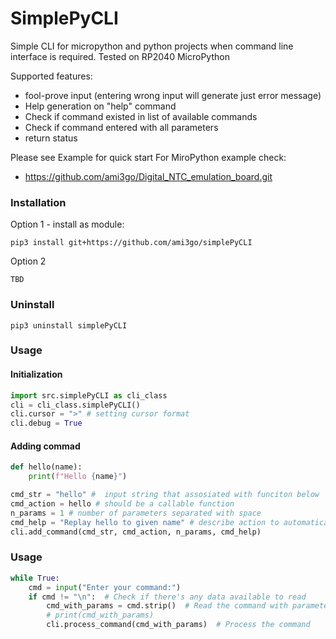 # SimplePyCLI
 Simple CLI for micropython and python projects when command line interface is required. 
Tested on RP2040 MicroPython 


Supported features:
- fool-prove input (entering wrong input will generate just error message)  
- Help generation on "help" command 
- Check if command existed in list of available commands
- Check if command entered with all parameters
- return status 

Please see Example for quick start 
For MiroPython example check:
- https://github.com/ami3go/Digital_NTC_emulation_board.git

### Installation

Option 1 - install as module:

```
pip3 install git+https://github.com/ami3go/simplePyCLI
```
Option 2 

```
TBD
```

### Uninstall

```
pip3 uninstall simplePyCLI
```

### Usage 

#### Initialization 
```Python
import src.simplePyCLI as cli_class
cli = cli_class.simplePyCLI()
cli.cursor = ">" # setting cursor format
cli.debug = True
```

#### Adding commad 
```Python
def hello(name):
    print(f"Hello {name}")

cmd_str = "hello" #  input string that assosiated with funciton below
cmd_action = hello # should be a callable function
n_params = 1 # number of parameters separated with space
cmd_help = "Replay hello to given name" # describe action to automatically generate help
cli.add_command(cmd_str, cmd_action, n_params, cmd_help)
```

### Usage 
```Python
while True:
    cmd = input("Enter your command:")
    if cmd != "\n":  # Check if there's any data available to read
        cmd_with_params = cmd.strip()  # Read the command with parameters from UART and decode it
        # print(cmd_with_params)
        cli.process_command(cmd_with_params)  # Process the command
```

